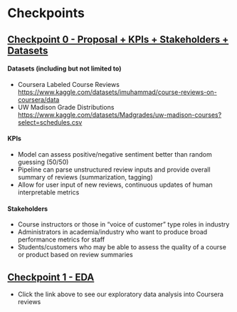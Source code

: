 # Checkpoints
## [Checkpoint 0 - Proposal + KPIs + Stakeholders + Datasets](https://docs.google.com/document/d/1tzHxnvMwwE7uKRSObFLqGNmAzjWUWJw4wVl6sMp2twQ/edit?usp=sharing)

#### Datasets (including but not limited to)
- Coursera Labeled Course Reviews https://www.kaggle.com/datasets/imuhammad/course-reviews-on-coursera/data
- UW Madison Grade Distributions https://www.kaggle.com/datasets/Madgrades/uw-madison-courses?select=schedules.csv  

#### KPIs
- Model can assess positive/negative sentiment better than random guessing (50/50)
- Pipeline can parse unstructured review inputs and provide overall summary of reviews (summarization, tagging)
- Allow for user input of new reviews, continuous updates of human interpretable metrics

#### Stakeholders
- Course instructors or those in “voice of customer” type roles in industry
- Administrators in academia/industry who want to produce broad performance metrics for staff
- Students/customers who may be able to assess the quality of a course or product based on review summaries

## [Checkpoint 1 - EDA](../eda/)
- Click the link above to see our exploratory data analysis into Coursera reviews
